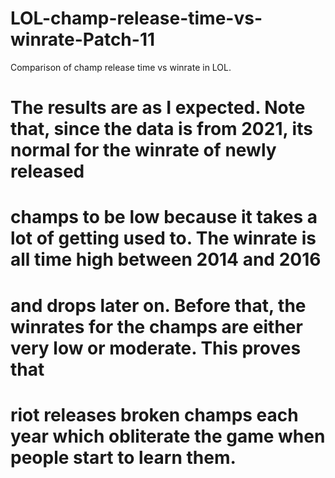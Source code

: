 # LOL-champ-release-time-vs-winrate-Patch-11
Comparison of champ release time vs winrate in LOL. 


# The results are as I expected. Note that, since the data is from 2021, its normal for the winrate of newly released
# champs to be low because it takes a lot of getting used to. The winrate is all time high between 2014 and 2016
# and drops later on. Before that, the winrates for the champs are either very low or moderate. This proves that
# riot releases broken champs each year which obliterate the game when people start to learn them.  
